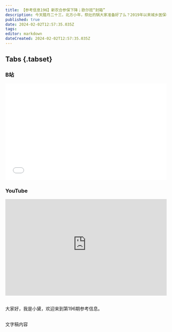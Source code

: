 ```yaml
---
title: 【参考信息196】新农合参保下降；欧尔班“封箱”
description: 今天腊月二十三，北方小年，祭灶的锅大家准备好了么？2019年以来城乡医保参保人数下降，中国新闻周刊深度报道分析农民参保率降低的原因。养老方面，财政部表示，去年底企业职工基本养老保险基金累计结余近6万亿，按时足额发放有保证，不过没公布当期数据。养老金形势似乎比社科院2019年的预测要乐观一些。去年彩票销量大涨36.5%，人均411块，你贡献了多少？法德以各种形式狙击极右翼，欧盟峰会同意向乌克兰提供500亿欧元援助，不含匈牙利要求的否决项。
published: true
date: 2024-02-02T12:57:35.035Z
tags: 
editor: markdown
dateCreated: 2024-02-02T12:57:35.035Z
---
```


## Tabs {.tabset}
### B站
<div style="position: relative; padding: 30% 45%;">
<iframe style="position: absolute; width: 100%; height: 100%; left: 0; top: 0;" src="//player.bilibili.com/player.html?&bvid=BV1Cx4y1Z7rY&page=1&as_wide=1&high_quality=1&danmaku=1&autoplay=0" scrolling="no" border="0" frameborder="no" framespacing="0" allowfullscreen="true"></iframe>
</div>

### YouTube
<div style="position: relative; padding: 30% 45%;">
<iframe style="position: absolute; top: 0; left: 0; width: 100%; height: 100%;" src="https://www.youtube-nocookie.com/embed/YoutubeVID" title="YouTube video player" frameborder="0" allow="accelerometer; autoplay; clipboard-write; encrypted-media; gyroscope; picture-in-picture" allowfullscreen></iframe>
</div>

## 

大家好，我是小黛，欢迎来到第196期参考信息。

## 

文字稿内容